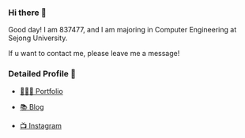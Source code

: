 ### Hi there 👋

Good day! I am 837477, and I am majoring in Computer Engineering at Sejong University.

If u want to contact me, please leave me a message!

### Detailed Profile 🐳

- [👨🏻‍💻 Portfolio](https://837477.github.io)

- [📚 Blog](https://blog.naver.com/837477_)

- [📺 Instagram](https://www.instagram.com/_seowjdals/)
